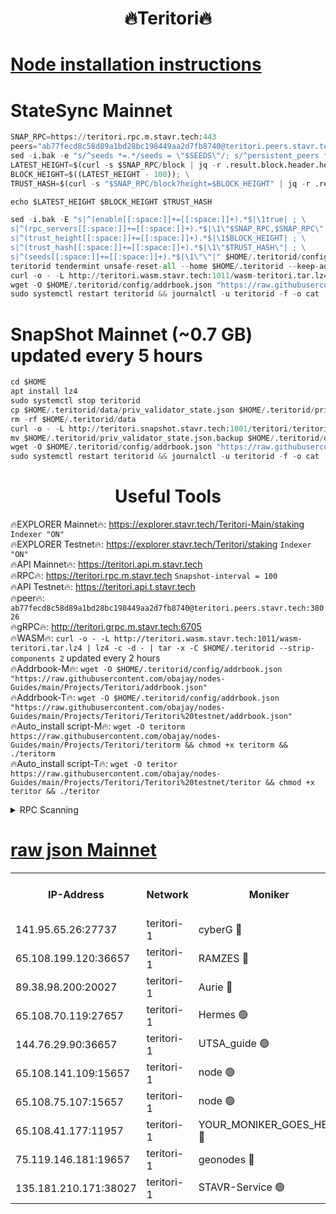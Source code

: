 <h1 align="center"> 🔥Teritori🔥</h1>


[Node installation instructions](https://github.com/obajay/nodes-Guides/tree/main/Projects/Teritori)
=

# StateSync Mainnet
```python
SNAP_RPC=https://teritori.rpc.m.stavr.tech:443
peers="ab77fecd8c58d89a1bd28bc198449aa2d7fb8740@teritori.peers.stavr.tech:38026"
sed -i.bak -e "s/^seeds *=.*/seeds = \"$SEEDS\"/; s/^persistent_peers *=.*/persistent_peers = \"$PEERS\"/" $HOME/.teritorid/config/config.toml
LATEST_HEIGHT=$(curl -s $SNAP_RPC/block | jq -r .result.block.header.height); \
BLOCK_HEIGHT=$((LATEST_HEIGHT - 100)); \
TRUST_HASH=$(curl -s "$SNAP_RPC/block?height=$BLOCK_HEIGHT" | jq -r .result.block_id.hash)

echo $LATEST_HEIGHT $BLOCK_HEIGHT $TRUST_HASH

sed -i.bak -E "s|^(enable[[:space:]]+=[[:space:]]+).*$|\1true| ; \
s|^(rpc_servers[[:space:]]+=[[:space:]]+).*$|\1\"$SNAP_RPC,$SNAP_RPC\"| ; \
s|^(trust_height[[:space:]]+=[[:space:]]+).*$|\1$BLOCK_HEIGHT| ; \
s|^(trust_hash[[:space:]]+=[[:space:]]+).*$|\1\"$TRUST_HASH\"| ; \
s|^(seeds[[:space:]]+=[[:space:]]+).*$|\1\"\"|" $HOME/.teritorid/config/config.toml
teritorid tendermint unsafe-reset-all --home $HOME/.teritorid --keep-addr-book
curl -o - -L http://teritori.wasm.stavr.tech:1011/wasm-teritori.tar.lz4 | lz4 -c -d - | tar -x -C $HOME/.teritorid --strip-components 2
wget -O $HOME/.teritorid/config/addrbook.json "https://raw.githubusercontent.com/obajay/nodes-Guides/main/Projects/Teritori/addrbook.json"
sudo systemctl restart teritorid && journalctl -u teritorid -f -o cat
```

# SnapShot Mainnet (~0.7 GB) updated every 5 hours
```python
cd $HOME
apt install lz4
sudo systemctl stop teritorid
cp $HOME/.teritorid/data/priv_validator_state.json $HOME/.teritorid/priv_validator_state.json.backup
rm -rf $HOME/.teritorid/data
curl -o - -L http://teritori.snapshot.stavr.tech:1001/teritori/teritori-snap.tar.lz4 | lz4 -c -d - | tar -x -C $HOME/.teritorid --strip-components 2
mv $HOME/.teritorid/priv_validator_state.json.backup $HOME/.teritorid/data/priv_validator_state.json
wget -O $HOME/.teritorid/config/addrbook.json "https://raw.githubusercontent.com/obajay/nodes-Guides/main/Projects/Teritori/addrbook.json"
sudo systemctl restart teritorid && journalctl -u teritorid -f -o cat
```
 <h1 align="center"> Useful Tools</h1>

🔥EXPLORER Mainnet🔥:      https://explorer.stavr.tech/Teritori-Main/staking      `Indexer "ON"` \
🔥EXPLORER Testnet🔥:        https://explorer.stavr.tech/Teritori/staking            `Indexer "ON"` \
🔥API Mainnet🔥:                   https://teritori.api.m.stavr.tech \
🔥RPC🔥:                                   https://teritori.rpc.m.stavr.tech                         `Snapshot-interval = 100` \
🔥API Testnet🔥:                     https://teritori.api.t.stavr.tech \
🔥peer🔥:                     `ab77fecd8c58d89a1bd28bc198449aa2d7fb8740@teritori.peers.stavr.tech:38026` \
🔥gRPC🔥:                                http://teritori.grpc.m.stavr.tech:6705 \
🔥WASM🔥: ```curl -o - -L http://teritori.wasm.stavr.tech:1011/wasm-teritori.tar.lz4 | lz4 -c -d - | tar -x -C $HOME/.teritorid --strip-components 2``` updated every 2 hours \
🔥Addrbook-M🔥:    ```wget -O $HOME/.teritorid/config/addrbook.json "https://raw.githubusercontent.com/obajay/nodes-Guides/main/Projects/Teritori/addrbook.json"``` \
🔥Addrbook-T🔥:    ```wget -O $HOME/.teritorid/config/addrbook.json "https://raw.githubusercontent.com/obajay/nodes-Guides/main/Projects/Teritori/Teritori%20testnet/addrbook.json"``` \
🔥Auto_install script-M🔥: ```wget -O teritorm https://raw.githubusercontent.com/obajay/nodes-Guides/main/Projects/Teritori/teritorm && chmod +x teritorm && ./teritorm``` \
🔥Auto_install script-T🔥: ```wget -O teritor https://raw.githubusercontent.com/obajay/nodes-Guides/main/Projects/Teritori/Teritori%20testnet/teritor && chmod +x teritor && ./teritor```

<details>
<summary>RPC Scanning</summary>

<h2 align="center"> We scan nodes in real time every 4 hours. And we provide the final result of RPC endpoints.
We cannot influence the operation of these nodes in any way. </h2>


```python
If Voting Power is higher than 0 --> then the Node is a validator of the network and may be subject to attack and be a potential threat to the chain.
```
```python
We marked such validators with a red symbol
```

</details>

[raw json Mainnet](https://rpc-check.teritorim.stavr.tech/teritorim/rpc-teritorim-result.json)
=



<table><tr><th>IP-Address</th><th>Network</th><th>Moniker</th><th>Latest Block Height</th><th>Earliest Block Height</th><th>Catching Up</th><th>Tx Index</th><th>Voting Power</th><th>Scan Time</th></tr><tr><td>141.95.65.26:27737</td><td>teritori-1</td><td>cyberG 🔴</td><td>7558815</td><td>4258001</td><td>False</td><td>off</td><td>891795</td><td>2024-02-23T02:16:50.312203116UTC</td></tr><tr><td>65.108.199.120:36657</td><td>teritori-1</td><td>RAMZES 🔴</td><td>7558807</td><td>5996001</td><td>False</td><td>on</td><td>779118</td><td>2024-02-23T02:16:04.053615892UTC</td></tr><tr><td>89.38.98.200:20027</td><td>teritori-1</td><td>Aurie 🔴</td><td>7558816</td><td>6864001</td><td>False</td><td>on</td><td>119694</td><td>2024-02-23T02:16:55.508168052UTC</td></tr><tr><td>65.108.70.119:27657</td><td>teritori-1</td><td>Hermes 🟢</td><td>7558816</td><td>7203180</td><td>False</td><td>on</td><td>0</td><td>2024-02-23T02:16:55.831428589UTC</td></tr><tr><td>144.76.29.90:36657</td><td>teritori-1</td><td>UTSA_guide 🟢</td><td>7558814</td><td>7208001</td><td>False</td><td>on</td><td>0</td><td>2024-02-23T02:16:45.922818346UTC</td></tr><tr><td>65.108.141.109:15657</td><td>teritori-1</td><td>node 🟢</td><td>7558816</td><td>7284986</td><td>False</td><td>on</td><td>0</td><td>2024-02-23T02:16:55.216085160UTC</td></tr><tr><td>65.108.75.107:15657</td><td>teritori-1</td><td>node 🟢</td><td>7558819</td><td>7358868</td><td>False</td><td>on</td><td>0</td><td>2024-02-23T02:17:16.903597034UTC</td></tr><tr><td>65.108.41.177:11957</td><td>teritori-1</td><td>YOUR_MONIKER_GOES_HERE 🔴</td><td>7558807</td><td>7447180</td><td>False</td><td>on</td><td>2508</td><td>2024-02-23T02:16:04.447190491UTC</td></tr><tr><td>75.119.146.181:19657</td><td>teritori-1</td><td>geonodes 🔴</td><td>7558815</td><td>7477201</td><td>False</td><td>on</td><td>37238</td><td>2024-02-23T02:16:52.686701434UTC</td></tr><tr><td>135.181.210.171:38027</td><td>teritori-1</td><td>STAVR-Service 🟢</td><td>7558803</td><td>7555501</td><td>False</td><td>on</td><td>0</td><td>2024-02-23T02:15:42.946085694UTC</td></tr></table>

